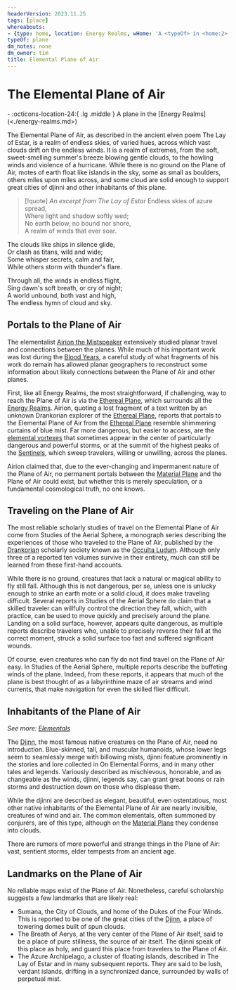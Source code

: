 ```yaml
---
headerVersion: 2023.11.25
tags: [place]
whereabouts:
- {type: home, location: Energy Realms, wHome: 'A <typeOf> in <home:2>'}
typeOf: plane
dm_notes: none
dm_owner: tim
title: Elemental Plane of Air
---
```

# The Elemental Plane of Air
<div class="grid cards ext-narrow-margin ext-one-column" markdown>
-    :octicons-location-24:{ .lg .middle } A plane in the [Energy Realms](<./energy-realms.md>)  
</div>


The Elemental Plane of Air, as described in the ancient elven poem The Lay of Estar, is a realm of endless skies, of varied hues, across which vast clouds drift on the endless winds. It is a realm of extremes, from the soft, sweet-smelling summer's breeze blowing gentle clouds, to the howling winds and violence of a hurricane. While there is no ground on the Plane of Air, motes of earth float like islands in the sky, some as small as boulders, others miles upon miles across, and some cloud are solid enough to support great cities of djinni and other inhabitants of this plane. 

>[!quote] *An excerpt from The Lay of Estar*
>Endless skies of azure spread,  
Where light and shadow softly wed;  
No earth below, no bound nor shore,  
A realm of winds that ever soar.
>
The clouds like ships in silence glide,  
Or clash as titans, wild and wide;  
Some whisper secrets, calm and fair,  
While others storm with thunder's flare.
>
Through all, the winds in endless flight,  
Sing dawn's soft breath, or cry of night;  
A world unbound, both vast and high,  
The endless hymn of cloud and sky.

## Portals to the Plane of Air

The elementalist [Airion the Mistspeaker](<../../people/other-humans/airion.md>) extensively studied planar travel and connections between the planes. While much of his important work was lost during the [Blood Years](<../../events/1500s/blood-years.md>), a careful study of what fragments of his work do remain has allowed planar geographers to reconstruct some information about likely connections between the Plane of Air and other planes. 

First, like all Energy Realms, the most straightforward, if challenging, way to reach the Plane of Air is via the [Ethereal Plane](<../ethereal-plane.md>), which surrounds all the [Energy Realms](<./energy-realms.md>). Airion, quoting a lost fragment of a text written by an unknown Drankorian explorer of the [Ethereal Plane](<../ethereal-plane.md>), reports that portals to the Elemental Plane of Air from the [Ethereal Plane](<../ethereal-plane.md>) resemble shimmering curtains of blue mist. Far more dangerous, but easier to access, are the [elemental vortexes](<../planar-concepts/elemental-vortex.md>) that sometimes appear in the center of particularly dangerous and powerful storms, or at the summit of the highest peaks of the [Sentinels](<../../gazetteer/sentinel-range.md>), which sweep travelers, willing or unwilling, across the planes. 

Airion claimed that, due to the ever-changing and impermanent nature of the Plane of Air, no permanent portals between the [Material Plane](<../material-plane.md>) and the Plane of Air could exist, but whether this is merely speculation, or a fundamental cosmological truth, no one knows.  

## Traveling on the Plane of Air

The most reliable scholarly studies of travel on the Elemental Plane of Air come from Studies of the Aerial Sphere, a monograph series describing the experiences of those who traveled to the Plane of Air, published by the [Drankorian](<../../history/drankorian-era/drankorian-empire.md>) scholarly society known as the [Occulta Ludum](<../../groups/drankorian-societies/occulta-ludum.md>). Although only three of a reported ten volumes survive in their entirety, much can still be learned from these first-hand accounts. 

While there is no ground, creatures that lack a natural or magical ability to fly still fall. Although this is not dangerous, per se, unless one is unlucky enough to strike an earth mote or a solid cloud, it does make traveling difficult. Several reports in Studies of the Aerial Sphere do claim that a skilled traveler can willfully control the direction they fall, which, with practice, can be used to move quickly and precisely around the plane. Landing on a solid surface, however, appears quite dangerous, as multiple reports describe travelers who, unable to precisely reverse their fall at the correct moment, struck a solid surface too fast and suffered significant wounds. 

Of course, even creatures who can fly do not find travel on the Plane of Air easy. In Studies of the Aerial Sphere, multiple reports describe the buffeting winds of the plane. Indeed, from these reports, it appears that much of the plane is best thought of as a labyrinthine maze of air streams and wind currents, that make navigation for even the skilled flier difficult. 
## Inhabitants of the Plane of Air

*See more: [Elementals](<../../species/extraplanar/elementals.md>)*

The [Djinn](<../../species/extraplanar/elementals.md>), the most famous native creatures on the Plane of Air, need no introduction. Blue-skinned, tall, and muscular humanoids, whose lower legs seem to seamlessly merge with billowing mists, djinni feature prominently in the stories and lore collected in On Elemental Forms, and in many other tales and legends. Variously described as mischievous, honorable, and as changeable as the winds, djinni, legends say, can grant great boons or rain storms and destruction down on those who displease them. 

While the djinni are described as elegant, beautiful, even ostentatious, most other native inhabitants of the Elemental Plane of Air are nearly invisible, creatures of wind and air. The common elementals, often summoned by conjurers, are of this type, although on the [Material Plane](<../material-plane.md>) they condense into clouds. 

There are rumors of more powerful and strange things in the Plane of Air: vast, sentient storms, elder tempests from an ancient age. 

## Landmarks on the Plane of Air

No reliable maps exist of the Plane of Air. Nonetheless, careful scholarship suggests a few landmarks that are likely real:

- Sumana, the City of Clouds, and home of the Dukes of the Four Winds. This is reported to be one of the great cities of the [Djinn](<../../species/extraplanar/elementals.md>), a place of towering domes built of spun clouds. 
- The Breath of Aerys, at the very center of the Plane of Air itself, said to be a place of pure stillness, the source of air itself. The djinni speak of this place as holy, and guard this place from travelers to the Plane of Air. 
- The Azure Archipelago, a cluster of floating islands, described in The Lay of Estar and in many subsequent reports. They are said to be lush, verdant islands, drifting in a synchronized dance, surrounded by walls of perpetual mist. 
